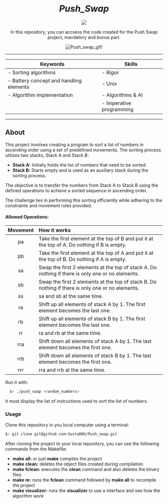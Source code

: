 <div align=center>
	<h1>
		<i>Push_Swap</i>
	</h1>
	<img src=https://github.com/GustaDNS/42-project-badges/blob/main/badges/push_swapn.png/>
	<p align=center>
    		In this repository, you can accsess the code created for the Push Swap project, mandatory and bonus part.
	</p>
	<img src="https://github.com/GustaDNS/Push_swap/blob/main/Push_swap.gif" alt=Push_swap_gif/>
</div>

---

<div align=center>

| Keywords | Skills |
|----------|--------|
| - Sorting algorithms | - Rigor |
| - Battery concept and handling elements | - Unix |
| - Algorithm implementation | - Algorithms & AI |
|   | - Imperative programming |
</div>

---

<h2>About</h2>

<p>
    This project involves creating a program to sort a list of numbers in ascending order using a set of predefined movements. The sorting process utilizes two stacks, Stack A and Stack B:
</p>

<ul>
    <li><strong>Stack A:</strong> Initially holds the list of numbers that need to be sorted.</li>
    <li><strong>Stack B:</strong> Starts empty and is used as an auxiliary stack during the sorting process.</li>
</ul>

<p>
    The objective is to transfer the numbers from Stack A to Stack B using the defined operations to achieve a sorted sequence in ascending order.
</p>

<p>
    The challenge lies in performing this sorting efficiently while adhering to the constraints and movement rules provided.
</p>

<h4 aling=left>
  Allowed Operations:
</h4>

| Movement | How it works |
| :---: | :--- |
| pa | Take the first element at the top of B and put it at the top of A. Do nothing if B is empty. |
| pb | Take the first element at the top of A and put it at the top of B. Do nothing if A is empty. |
| sa | Swap the first 2 elements at the top of stack A. Do nothing if there is only one or no elements. |
| sb | Swap the first 2 elements at the top of stack B. Do nothing if there is only one or no elements. |
| ss | sa and sb at the same time. |
| ra | Shift up all elements of stack A by 1. The first element becomes the last one. |
| rb | Shift up all elements of stack B by 1. The first element becomes the last one. |
| rr | ra and rb at the same time. |
| rra | Shift down all elements of stack A by 1. The last element becomes the first one. |
| rrb | Shift down all elements of stack B by 1. The last element becomes the first one. |
| rrr | rra and rrb at the same time. |

Run it with:
```sh
  $> ./push_swap <random_numbers>
```

<p>
  It must display the list of instructions used to sort the list of numbers.
</p>

<h3>
    Usage
</h3>
<p>
Clone this repository in you local computer using a terminal:
</p>

```sh
$> git clone git@github.com:GustaDNS/Push_swap.git
```

After cloning the project to your local repository, you can use the following commands from the Makefile:
<ul>
    <li> <b>make all:</b> or just <b>make</b> compiles the project</li>
    <li><b>make clean:</b> deletes the object files created during compilation</li>
    <li><b>make fclean:</b> executes the <b>clean</b> command and also deletes the binary files</li>
    <li> <b>make re:</b> runs the <b>fclean</b> command followed by <b>make all</b> to recompile the project</li>
    <li> <b>make visualizer:</b> runs the <b>visualizer</b> to use a interface and see how the algorithm work</li>
</ul>

